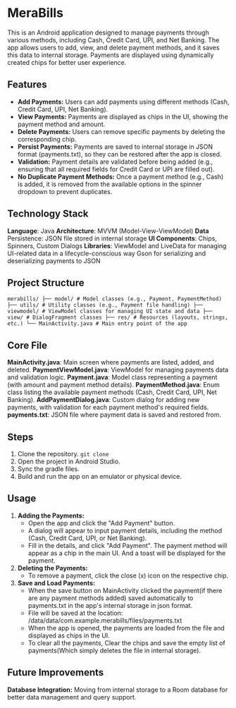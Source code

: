 # **MeraBills**

This is an Android application designed to manage payments through various methods, including Cash,
Credit Card, UPI, and Net Banking. The app allows users to add, view, and delete payment methods,
and it saves this data to internal storage. Payments are displayed using dynamically created chips
for better user experience.

## **Features**

* **Add Payments:** Users can add payments using different methods (Cash, Credit Card, UPI, Net
  Banking).
* **View Payments:** Payments are displayed as chips in the UI, showing the payment method and
  amount.
* **Delete Payments:** Users can remove specific payments by deleting the corresponding chip.
* **Persist Payments:** Payments are saved to internal storage in JSON format (payments.txt), so
  they
  can be restored after the app is closed.
* **Validation:** Payment details are validated before being added (e.g., ensuring that all required
  fields for Credit Card or UPI are filled out).
* **No Duplicate Payment Methods:** Once a payment method (e.g., Cash) is added, it is removed from
  the
  available options in the spinner dropdown to prevent duplicates.

## **Technology Stack**

**Language**: Java
**Architecture**: MVVM (Model-View-ViewModel)
**Data** Persistence: JSON file stored in internal storage
**UI Components**: Chips, Spinners, Custom Dialogs
**Libraries**: ViewModel and LiveData for managing UI-related data in a lifecycle-conscious way
Gson for serializing and deserializing payments to JSON

## **Project Structure**

`merabills/
├── model/ # Model classes (e.g., Payment, PaymentMethod)
├── utils/ # Utility classes (e.g., Payment file handling)
├── viewmodel/ # ViewModel classes for managing UI state and data
├── view/ # DialogFragment classes
├── res/ # Resources (layouts, strings, etc.)
└── MainActivity.java # Main entry point of the app`

## **Core File**

**MainActivity.java**: Main screen where payments are listed, added, and deleted.
**PaymentViewModel.java**: ViewModel for managing payments data and validation logic.
**Payment.java**: Model class representing a payment (with amount and payment method details).
**PaymentMethod.java**: Enum class listing the available payment methods (Cash, Credit Card, UPI,
Net Banking).
**AddPaymentDialog.java**: Custom dialog for adding new payments, with validation for each payment
method's required fields.
**payments.txt**: JSON file where payment data is saved and restored from.

## **Steps**

1. Clone the repository.
   `git clone`
2. Open the project in Android Studio.
3. Sync the gradle files.
4. Build and run the app on an emulator or physical device.

## **Usage**

1. **Adding the Payments:**
    * Open the app and click the "Add Payment" button.
    * A dialog will appear to input payment details, including the method (Cash, Credit Card, UPI,
      or Net Banking).
    * Fill in the details, and click "Add Payment". The payment method will appear as a chip in the
      main UI. And a toast will be displayed for the payment.
2. **Deleting the Payments:**
    * To remove a payment, click the close (x) icon on the respective chip.
3. **Save and Load Payments:**
    * When the save button on MainActivity clicked the payment(if there are any payment methods
      added) saved automatically to payments.txt in the app's internal storage in json format.
    * File will be saved at the location: /data/data/com.example.merabills/files/payments.txt
    * When the app is opened, the payments are loaded from the file and displayed as chips in the
      UI.
    * To clear all the payments, Clear the chips and save the empty list of payments(Which simply
      deletes the file in internal storage).

## **Future Improvements**

**Database Integration:** Moving from internal storage to a Room database for better data management
and query support.